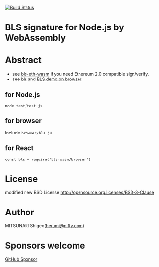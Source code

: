[![Build Status](https://travis-ci.org/herumi/bls-wasm.png)](https://travis-ci.org/herumi/bls-wasm)
# BLS signature for Node.js by WebAssembly

# Abstract

- see [bls-eth-wasm](https://github.com/herumi/bls-eth-wasm) if you need Ethereum 2.0 compatible sign/verify.
- see [bls](https://github.com/herumi/bls) and [BLS demo on browser](https://herumi.github.io/bls-wasm/bls-demo.html)

## for Node.js
```
node test/test.js
```

## for browser

Include `browser/bls.js`

## for React

```
const bls = require('bls-wasm/browser')
```

# License

modified new BSD License
http://opensource.org/licenses/BSD-3-Clause

# Author

MITSUNARI Shigeo(herumi@nifty.com)

# Sponsors welcome
[GitHub Sponsor](https://github.com/sponsors/herumi)
